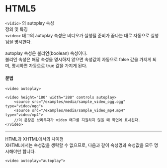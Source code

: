 # HTML5
```<vidio>``` 의 autoplay 속성
<br>
정의 및 특징<br>
```<video>``` 태그의 autoplay 속성은 비디오가 실행될 준비가 끝나는 대로 자동으로 실행됨을 명시한다.
<br>
<br>
autoplay 속성은 불리언(boolean) 속성이다.<br>
불리언 속성은 해당 속성을 명시하지 않으면 속성값이 자동으로 false 값을 가지게 되며, 명시하면 자동으로 true 값을 가지게 된다.

#### 문법
```<video autoplay>```
 
```  
<video height="180" width="288" controls autoplay>
    <source src="/examples/media/sample_video_ogg.ogg" type="video/ogg">
    <source src="/examples/media/sample_video_mp4.mp4" type="video/mp4">
    //이 문장은 브라우저가 video 태그를 지원하지 않을 때 화면에 표시된다.
</video>
```
----------------------------------------  
HTML과 XHTML에서의 차이점<br>
XHTML에서는 속성값을 생략할 수 없으므로, 다음과 같이 속성명과 속성값을 모두 명시해야만 합니다.

```<video autoplay="autoplay">```
